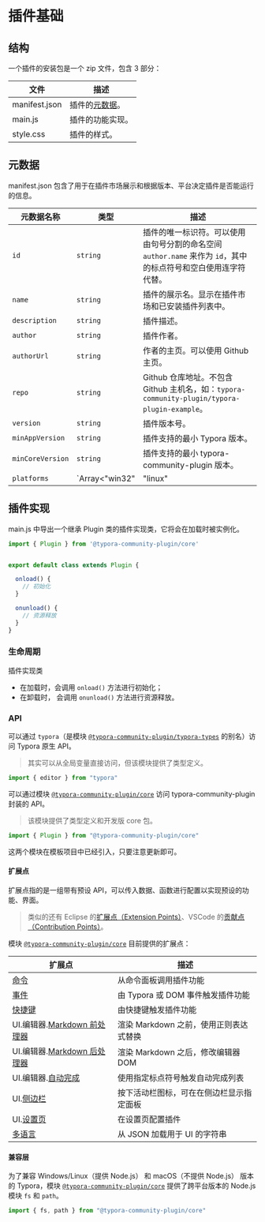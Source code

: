 # 插件基础

## 结构

一个插件的安装包是一个 zip 文件，包含 3 部分：

| 文件          | 描述                      |
| ------------- | ------------------------- |
| manifest.json | 插件的[元数据](#元数据)。 |
| main.js       | 插件的功能实现。          |
| style.css     | 插件的样式。              |



## 元数据

manifest.json 包含了用于在插件市场展示和根据版本、平台决定插件是否能运行的信息。

| 元数据名称       | 类型                                  | 描述                                                         |
| ---------------- | ------------------------------------- | ------------------------------------------------------------ |
| `id`             | `string`                              | 插件的唯一标识符。可以使用由句号分割的命名空间 `author.name` 来作为 `id`，其中的标点符号和空白使用连字符代替。 |
| `name`           | `string`                              | 插件的展示名。显示在插件市场和已安装插件列表中。             |
| `description`    | `string`                              | 插件描述。                                                   |
| `author`         | `string`                              | 插件作者。                                                   |
| `authorUrl`      | `string`                              | 作者的主页。可以使用 Github 主页。                           |
| `repo`           | `string`                              | Github 仓库地址。不包含 Github 主机名，如：`typora-community-plugin/typora-plugin-example`。 |
| `version`        | `string`                              | 插件版本号。                                                 |
| `minAppVersion`  | `string`                              | 插件支持的最小 Typora 版本。                                 |
| `minCoreVersion` | `string`                              | 插件支持的最小 typora-community-plugin 版本。                |
| `platforms`      | `Array<"win32" | "linux" | "darwin">` | 插件支持的操作系统。                                         |



## 插件实现

main.js 中导出一个继承 Plugin 类的插件实现类，它将会在加载时被实例化。

```ts
import { Plugin } from '@typora-community-plugin/core'


export default class extends Plugin {

  onload() {
    // 初始化
  }

  onunload() {
    // 资源释放
  }
}
```



### 生命周期

插件实现类

- 在加载时，会调用 `onload()` 方法进行初始化；
- 在卸载时， 会调用 `onunload()` 方法进行资源释放。



### API

可以通过 `typora`（是模块 [`@typora-community-plugin/typora-types`](https://www.npmjs.com/package/@typora-community-plugin/typora-types) 的别名）访问 Typora 原生 API。

> 其实可以从全局变量直接访问，但该模块提供了类型定义。

```js
import { editor } from "typora"
```



可以通过模块 [`@typora-community-plugin/core`](https://www.npmjs.com/package/@typora-community-plugin/core) 访问 typora-community-plugin 封装的 API。

> 该模块提供了类型定义和开发版 core 包。

```js
import { Plugin } from "@typora-community-plugin/core"
```



这两个模块在模板项目中已经引入，只要注意更新即可。



#### 扩展点

扩展点指的是一组带有预设 API，可以传入数据、函数进行配置以实现预设的功能、界面。

> 类似的还有 Eclipse 的[扩展点（Extension Points）](https://wiki.eclipse.org/Extension_points)、VSCode 的[贡献点（Contribution Points）](https://code.visualstudio.com/api/references/contribution-points)。



模块 [`@typora-community-plugin/core`](https://www.npmjs.com/package/@typora-community-plugin/core) 目前提供的扩展点：

| 扩展点                                                 | 描述                                     |
| ------------------------------------------------------ | ---------------------------------------- |
| [命令](./3-command.md)                                 | 从命令面板调用插件功能                   |
| [事件](./3-events.md)                                  | 由 Typora 或 DOM 事件触发插件功能        |
| [快捷键](./3-hotkey.md)                                | 由快捷键触发插件功能                     |
| UI.编辑器.[Markdown 前处理器](./3-md-preprocessor.md)  | 渲染 Markdown 之前，使用正则表达式替换   |
| UI.编辑器.[Markdown 后处理器](./3-md-postprocessor.md) | 渲染 Markdown 之后，修改编辑器 DOM       |
| UI.编辑器.[自动完成](./3-suggestion.md)                | 使用指定标点符号触发自动完成列表         |
| UI.[侧边栏](./3-sidebar.md)                            | 按下活动栏图标，可在在侧边栏显示指定面板 |
| UI.[设置页](./3-settings.md)                           | 在设置页配置插件                         |
| [多语言](./3-locales.md)                               | 从 JSON 加载用于 UI 的字符串             |



#### 兼容层

为了兼容 Windows/Linux（提供 Node.js） 和 macOS（不提供 Node.js） 版本的 Typora，模块 [`@typora-community-plugin/core`](https://www.npmjs.com/package/@typora-community-plugin/core) 提供了跨平台版本的 Node.js 模块 `fs` 和 `path`。

```js
import { fs, path } from "@typora-community-plugin/core"
```

